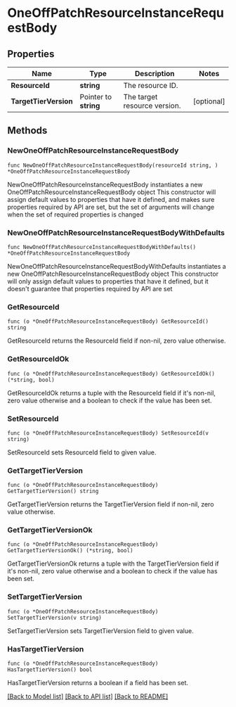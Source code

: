 # OneOffPatchResourceInstanceRequestBody

## Properties

Name | Type | Description | Notes
------------ | ------------- | ------------- | -------------
**ResourceId** | **string** | The resource ID. | 
**TargetTierVersion** | Pointer to **string** | The target resource version. | [optional] 

## Methods

### NewOneOffPatchResourceInstanceRequestBody

`func NewOneOffPatchResourceInstanceRequestBody(resourceId string, ) *OneOffPatchResourceInstanceRequestBody`

NewOneOffPatchResourceInstanceRequestBody instantiates a new OneOffPatchResourceInstanceRequestBody object
This constructor will assign default values to properties that have it defined,
and makes sure properties required by API are set, but the set of arguments
will change when the set of required properties is changed

### NewOneOffPatchResourceInstanceRequestBodyWithDefaults

`func NewOneOffPatchResourceInstanceRequestBodyWithDefaults() *OneOffPatchResourceInstanceRequestBody`

NewOneOffPatchResourceInstanceRequestBodyWithDefaults instantiates a new OneOffPatchResourceInstanceRequestBody object
This constructor will only assign default values to properties that have it defined,
but it doesn't guarantee that properties required by API are set

### GetResourceId

`func (o *OneOffPatchResourceInstanceRequestBody) GetResourceId() string`

GetResourceId returns the ResourceId field if non-nil, zero value otherwise.

### GetResourceIdOk

`func (o *OneOffPatchResourceInstanceRequestBody) GetResourceIdOk() (*string, bool)`

GetResourceIdOk returns a tuple with the ResourceId field if it's non-nil, zero value otherwise
and a boolean to check if the value has been set.

### SetResourceId

`func (o *OneOffPatchResourceInstanceRequestBody) SetResourceId(v string)`

SetResourceId sets ResourceId field to given value.


### GetTargetTierVersion

`func (o *OneOffPatchResourceInstanceRequestBody) GetTargetTierVersion() string`

GetTargetTierVersion returns the TargetTierVersion field if non-nil, zero value otherwise.

### GetTargetTierVersionOk

`func (o *OneOffPatchResourceInstanceRequestBody) GetTargetTierVersionOk() (*string, bool)`

GetTargetTierVersionOk returns a tuple with the TargetTierVersion field if it's non-nil, zero value otherwise
and a boolean to check if the value has been set.

### SetTargetTierVersion

`func (o *OneOffPatchResourceInstanceRequestBody) SetTargetTierVersion(v string)`

SetTargetTierVersion sets TargetTierVersion field to given value.

### HasTargetTierVersion

`func (o *OneOffPatchResourceInstanceRequestBody) HasTargetTierVersion() bool`

HasTargetTierVersion returns a boolean if a field has been set.


[[Back to Model list]](../README.md#documentation-for-models) [[Back to API list]](../README.md#documentation-for-api-endpoints) [[Back to README]](../README.md)


